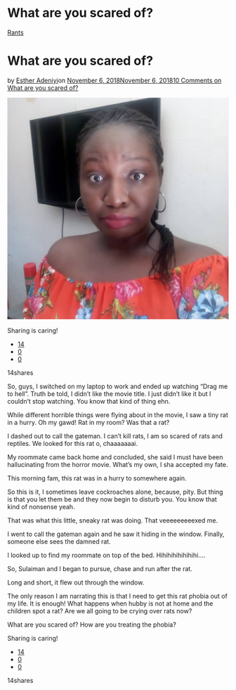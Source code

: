 # What are you scared of?

[Rants](https://estheradeniyi.com/category/rants/)
# What are you scared of?

by [Esther Adeniyi](https://estheradeniyi.com/author/esther-adeniyi/)on [November 6, 2018November 6, 2018](https://estheradeniyi.com/what-are-you-scared-of/)[10 Comments on What are you scared of?](https://estheradeniyi.com/what-are-you-scared-of/#comments)

![What are you scared of?](images\What-are-you-scared-of.png)

Sharing is caring!

- [14](https://www.facebook.com/sharer/sharer.php?u=https%3A%2F%2Festheradeniyi.com%2Fwhat-are-you-scared-of%2F&amp;t=What%20are%20you%20scared%20of%3F)
- [0](https://twitter.com/intent/tweet?text=What%20are%20you%20scared%20of%3F&amp;url=https%3A%2F%2Festheradeniyi.com%2Fwhat-are-you-scared-of%2F)
- [0](#)

14shares

So, guys, I switched on my laptop to work and ended up watching &#x201C;Drag me to hell&#x201D;. Truth be told, I didn&#x2019;t like the movie title. I just didn&#x2019;t like it but I couldn&#x2019;t stop watching. You know that kind of thing ehn.

While different horrible things were flying about in the movie, I saw a tiny rat in a hurry. Oh my gawd! Rat in my room? Was that a rat?

I dashed out to call the gateman. I can&#x2019;t kill rats, I am so scared of rats and reptiles. We looked for this rat o, chaaaaaaai.

My roommate came back home and concluded, she said I must have been hallucinating from the horror movie. What&#x2019;s my own, I sha accepted my fate.

This morning fam, this rat was in a hurry to somewhere again.

So this is it, I sometimes leave cockroaches alone, because, pity. But thing is that you let them be and they now begin to disturb you. You know that kind of nonsense yeah.

That was what this little, sneaky rat was doing. That veeeeeeeeexed me.

I went to call the gateman again and he saw it hiding in the window. Finally, someone else sees the damned rat.

I looked up to find my roommate on top of the bed. Hihihihihihihihi&#x2026;.

So, Sulaiman and I began to pursue, chase and run after the rat.

Long and short, it flew out through the window.

The only reason I am narrating this is that I need to get this rat phobia out of my life. It is enough! What happens when hubby is not at home and the children spot a rat? Are we all going to be crying over rats now?

What are you scared of? How are you treating the phobia?

Sharing is caring!

- [14](https://www.facebook.com/sharer/sharer.php?u=https%3A%2F%2Festheradeniyi.com%2Fwhat-are-you-scared-of%2F&amp;t=What%20are%20you%20scared%20of%3F)
- [0](https://twitter.com/intent/tweet?text=What%20are%20you%20scared%20of%3F&amp;url=https%3A%2F%2Festheradeniyi.com%2Fwhat-are-you-scared-of%2F)
- [0](#)

14shares